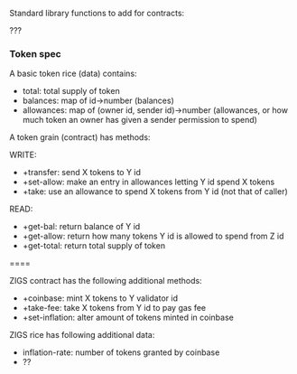 Standard library functions to add for contracts:

???

### Token spec

A basic token rice (data) contains:

* total: total supply of token
* balances: map of id->number (balances)
* allowances: map of (owner id, sender id)->number (allowances, or how much token an owner has given a sender permission to spend)

A token grain (contract) has methods:

WRITE:
* +transfer: send X tokens to Y id
* +set-allow: make an entry in allowances letting Y id spend X tokens
* +take: use an allowance to spend X tokens from Y id (not that of caller)

READ:
* +get-bal: return balance of Y id
* +get-allow: return how many tokens Y id is allowed to spend from Z id
* +get-total: return total supply of token

====

ZIGS contract has the following additional methods:

* +coinbase: mint X tokens to Y validator id
* +take-fee: take X tokens from Y id to pay gas fee
* +set-inflation: alter amount of tokens minted in coinbase

ZIGS rice has following additional data:

* inflation-rate: number of tokens granted by coinbase
* ??